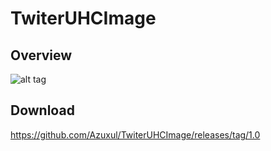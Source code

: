 # TwiterUHCImage

## Overview
![alt tag](http://azuxul.free.fr/files/github/TwiterUHCImage.png)

## Download

https://github.com/Azuxul/TwiterUHCImage/releases/tag/1.0
